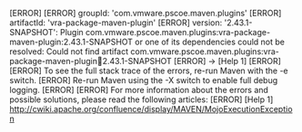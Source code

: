 [ERROR]
[ERROR] groupId: 'com.vmware.pscoe.maven.plugins'
[ERROR] artifactId: 'vra-package-maven-plugin'
[ERROR] version: '2.43.1-SNAPSHOT': Plugin com.vmware.pscoe.maven.plugins:vra-package-maven-plugin:2.43.1-SNAPSHOT or one of its dependencies could not be resolved: Could not find artifact com.vmware.pscoe.maven.plugins:vra-package-maven-plugin:jar:2.43.1-SNAPSHOT
[ERROR] -> [Help 1]
[ERROR]
[ERROR] To see the full stack trace of the errors, re-run Maven with the -e switch.
[ERROR] Re-run Maven using the -X switch to enable full debug logging.
[ERROR]
[ERROR] For more information about the errors and possible solutions, please read the following articles:
[ERROR] [Help 1] http://cwiki.apache.org/confluence/display/MAVEN/MojoExecutionException
